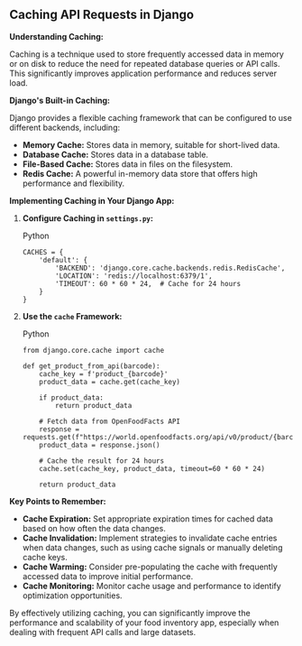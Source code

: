 ## Caching API Requests in Django

**Understanding Caching:**

Caching is a technique used to store frequently accessed data in memory or on disk to reduce the need for repeated database queries or API calls. This significantly improves application performance and reduces server load.

**Django's Built-in Caching:**

Django provides a flexible caching framework that can be configured to use different backends, including:

- **Memory Cache:** Stores data in memory, suitable for short-lived data.
- **Database Cache:** Stores data in a database table.
- **File-Based Cache:** Stores data in files on the filesystem.
- **Redis Cache:** A powerful in-memory data store that offers high performance and flexibility.

**Implementing Caching in Your Django App:**

1. **Configure Caching in `settings.py`:**
    
    Python
    
    ```
    CACHES = {
        'default': {
            'BACKEND': 'django.core.cache.backends.redis.RedisCache',
            'LOCATION': 'redis://localhost:6379/1',
            'TIMEOUT': 60 * 60 * 24,  # Cache for 24 hours
        }
    }
    ```
    
2. **Use the `cache` Framework:**
    
    Python
    
    ```
    from django.core.cache import cache
    
    def get_product_from_api(barcode):
        cache_key = f'product_{barcode}'
        product_data = cache.get(cache_key)
    
        if product_data:
            return product_data
    
        # Fetch data from OpenFoodFacts API
        response = requests.get(f"https://world.openfoodfacts.org/api/v0/product/{barcode}")
        product_data = response.json()
    
        # Cache the result for 24 hours
        cache.set(cache_key, product_data, timeout=60 * 60 * 24)
    
        return product_data
    ```
    

**Key Points to Remember:**

- **Cache Expiration:** Set appropriate expiration times for cached data based on how often the data changes.
- **Cache Invalidation:** Implement strategies to invalidate cache entries when data changes, such as using cache signals or manually deleting cache keys.
- **Cache Warming:** Consider pre-populating the cache with frequently accessed data to improve initial performance.
- **Cache Monitoring:** Monitor cache usage and performance to identify optimization opportunities.

By effectively utilizing caching, you can significantly improve the performance and scalability of your food inventory app, especially when dealing with frequent API calls and large datasets.
